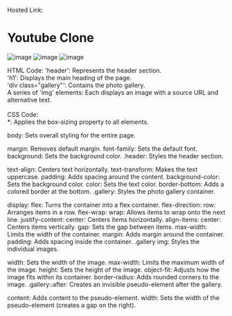 Hosted Link: 
# Youtube Clone

![image](https://github.com/kaverichougule/Youtube_Clone/assets/101037685/6b4ba13b-3849-4bdb-95d6-f8ba0b67689d)
![image](https://github.com/kaverichougule/Youtube_Clone/assets/101037685/ee0bd71f-e903-47db-9418-3126efe8c636)
![image](https://github.com/kaverichougule/Youtube_Clone/assets/101037685/189e3c9e-b498-4f84-8d75-8c12b7fcb35d)

HTML Code:
'header': Represents the header section. <br>
'h1': Displays the main heading of the page. <br>
'div class="gallery"': Contains the photo gallery. <br>
A series of 'img' elements: Each displays an image with a source URL and alternative text. <br><br>
CSS Code: <br>
*: Applies the box-sizing property to all elements.

body: Sets overall styling for the entire page.

margin: Removes default margin.
font-family: Sets the default font.
background: Sets the background color.
.header: Styles the header section.

text-align: Centers text horizontally.
text-transform: Makes the text uppercase.
padding: Adds spacing around the content.
background-color: Sets the background color.
color: Sets the text color.
border-bottom: Adds a colored border at the bottom.
.gallery: Styles the photo gallery container.

display: flex: Turns the container into a flex container.
flex-direction: row: Arranges items in a row.
flex-wrap: wrap: Allows items to wrap onto the next line.
justify-content: center: Centers items horizontally.
align-items: center: Centers items vertically.
gap: Sets the gap between items.
max-width: Limits the width of the container.
margin: Adds margin around the container.
padding: Adds spacing inside the container.
.gallery img: Styles the individual images.

width: Sets the width of the image.
max-width: Limits the maximum width of the image.
height: Sets the height of the image.
object-fit: Adjusts how the image fits within its container.
border-radius: Adds rounded corners to the image.
.gallery::after: Creates an invisible pseudo-element after the gallery.

content: Adds content to the pseudo-element.
width: Sets the width of the pseudo-element (creates a gap on the right).
